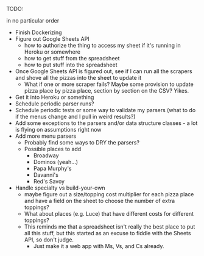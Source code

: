 TODO:

in no particular order

* Finish Dockerizing
* Figure out Google Sheets API
  * how to authorize the thing to access my sheet if it's running in Heroku or somewhere
  * how to get stuff from the spreadsheet
  * how to put stuff into the spreadsheet
* Once Google Sheets API is figured out, see if I can run all the scrapers and shove all the pizzas into the sheet to update it
  * What if one or more scraper fails?  Maybe some provision to update pizza place by pizza place, section by section on the CSV? Yikes.
* Get it into Heroku or something
* Schedule periodic parser runs?
* Schedule periodic tests or some way to validate my parsers (what to do if the menus change and I pull in weird results?)
* Add some exceptions to the parsers and/or data structure classes - a lot is flying on assumptions right now
* Add more menu parsers
  * Probably find some ways to DRY the parsers?
  * Possible places to add
    * Broadway
    * Dominos (yeah...)
    * Papa Murphy's
    * Davanni's
    * Red's Savoy
* Handle specialty vs build-your-own
  * maybe figure out a size/topping cost multiplier for each pizza place and have a field on the sheet to choose the number of extra toppings?
  * What about places (e.g. Luce) that have different costs for different toppings?
  * This reminds me that a spreadsheet isn't really the best place to put all this stuff, but this started as an excuse to fiddle with the Sheets API, so don't judge.
    * Just make it a web app with Ms, Vs, and Cs already.
